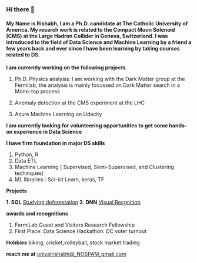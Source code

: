 ### Hi there 👋

#### My Name is Rishabh, I am a Ph.D. candidate at The Catholic University of America. My resarch work is related to the Compact Muon Solenoid (CMS) at the Large Hadron Collider in Geneva, Switzerland. I was introduced to the field of Data Science and Machine Learning by a friend a few years back and ever since I have been learning by taking courses related to DS.

**I am currently working on the following projects**

  1. Ph.D. Physics analysis: I am working with the Dark Matter group at the Fermilab, the analysis is mainly focussed on Dark Matter search in a Mono-top process
  
  2. Anomaly detection at the CMS experiment at the LHC
  
  3. Azure Machine Learning on Udacity
  
**I am currently looking for volunteering opportunities to get some hands-on experience in Data Science**

**I have firm foundation in major DS skills**
  1. Python, R
  2. Data ETL
  3. Machine Learning ( Supervised, Semi-Supervised, and Clustering techinques)
  4. ML libraries : Sci-kit Learn, keras, TF
 
 **Projects**
 
**1. SQL** [Studying deforestation](https://github.com/rishabhCMS/SQL_Deforestation_project#sql-deforestation-project)
**2. DNN** [Visual Recgnition](https://github.com/rishabhCMS/unbalanced_CNN)
 
 **awards and recognitions**
  1. FermiLab Guest and Visitors Research Fellowship
  2. First Place: Data Science Hackathon: DC voter turnout
  
  **Hobbies**
  biking, cricket,volleyball, stock market trading
  
  **reach me at** uniyalrishabh@_NOSPAM_gmail.com
<!--
**rishabhCMS/rishabhCMS** is a ✨ _special_ ✨ repository because its `README.md` (this file) appears on your GitHub profile.

Here are some ideas to get you started:

- 🔭 I’m currently working on ...
- 🌱 I’m currently learning ...
- 👯 I’m looking to collaborate on ...
- 🤔 I’m looking for help with ...
- 💬 Ask me about ...
- 📫 How to reach me: ...
- 😄 Pronouns: ...
- ⚡ Fun fact: ...
-->
